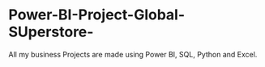 # Power-BI-Project-Global-SUperstore-
All my business Projects are made using Power BI, SQL, Python and Excel.
